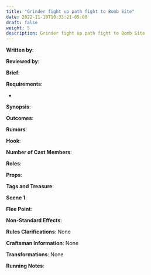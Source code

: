 ```yaml
---
title: "Grinder fight up path fight to Bomb Site"
date: 2022-11-10T10:33:21-05:00
draft: false
weight: 5
description: Grinder fight up path fight to Bomb Site 
---
```


**Written by**: 

**Reviewed by**: 

**Brief**: 

**Requirements**: 

- 

**Synopsis**: 

**Outcomes**:

**Rumors**: 

**Hook**: 

**Number of Cast Members**: 

**Roles**: 

**Props**: 

**Tags and Treasure**: 

**Scene 1**: 

**Flee Point**: 

**Non-Standard Effects**: 

**Rules Clarifications**: None 

**Craftsman Information**: None

**Transformations**: None

**Running Notes**: 
